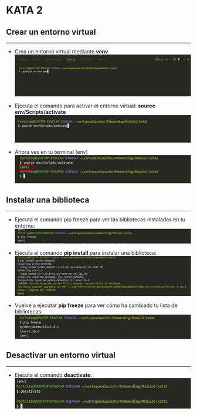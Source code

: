 # KATA 2
## Crear un entorno virtual
___
* Crea un entorno virtual mediante **venv**
![python 3 -m venv](https://github.com/MarcosSilvaG/katasLaunchX/blob/main/kata2images/python3venv.jpg "python3 -m venv env")
* Ejecuta el comando para activar el entorno virtual: **source env/Scripts/activate**
![Activar entorno virtual](https://github.com/MarcosSilvaG/katasLaunchX/blob/main/kata2images/activateEnv.jpg "source env/Scripts/activate")

* Ahora ves en tu terminal (env)
![Resultado de activacion](https://github.com/MarcosSilvaG/katasLaunchX/blob/main/kata2images/activateResult.jpg "activacion")

## Instalar una biblioteca
___
* Ejecuta el comando pip freeze para ver las bibliotecas instaladas en tu entorno:
![pip freeze](https://github.com/MarcosSilvaG/katasLaunchX/blob/main/kata2images/pipfreezeEmpty.jpg "pip freeze")

* Ejecuta el comando **pip install** para instalar una biblioteca:
![pip install](https://github.com/MarcosSilvaG/katasLaunchX/blob/main/kata2images/installDateutil.jpg "pip install")

* Vuelve a ejecutar **pip freeze** para ver cómo ha cambiado tu lista de bibliotecas:
![pip freeze](https://github.com/MarcosSilvaG/katasLaunchX/blob/main/kata2images/pipfreeze.jpg "pip freeze")

 ## Desactivar un entorno virtual
 ___
 * Ejecuta el comando **deactivate**:
 ![deactivate](https://github.com/MarcosSilvaG/katasLaunchX/blob/main/kata2images/deactivateEnv.jpg "deactivate")
